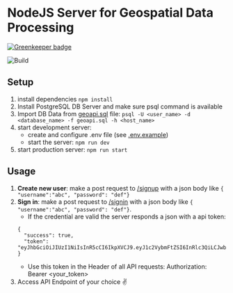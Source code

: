 # NodeJS Server for Geospatial Data Processing

[![Greenkeeper badge](https://badges.greenkeeper.io/tobi238/express-geoapi.svg)](https://greenkeeper.io/)

![Build](https://travis-ci.org/tobi238/express-geoapi.svg?branch=master)

## Setup
1. install dependencies ```npm install```
2. Install PostgreSQL DB Server and make sure psql command is available
3. Import DB Data from [geoapi.sql](geoapi.sql) file: ```psql -U <user_name> -d <database_name> -f geoapi.sql -h <host_name>```
4. start development server:
    - create and configure .env file (see [.env.example](.env.example))
    - start the server: ```npm run dev```
5. start production server: ```npm run start```

## Usage
1. **Create new user**: make a post request to [/signup](http://localhost:3000/signup) with a json body like ```{ "username":"abc", "password": "def"}```
2. **Sign in**: make a post request to [/signin](http://localhost:3000/signin) with a json body like ```{ "username":"abc", "password": "def"}```.
   - If the credential are valid the server responds a json with a api token: 
    ```
    {
      "success": true,
      "token": "eyJhbGciOiJIUzI1NiIsInR5cCI6IkpXVCJ9.eyJ1c2VybmFtZSI6InRlc3QiLCJwbGFuIjoiZnJlZSIsImlzcyI6ImxvY2FsaG9zdDozMDAwIiwiaWF0IjoxNTE4OTgxMTk5LCJleHAiOjE1MTg5ODQ3OTl9.882VgD1UdebAQONZZbouYUqHLl_mWE4v3ABlyWZrRro"
    }
    ```
    - Use this token in the Header of all API requests: Authorization: Bearer <your_token>
3. Access API Endpoint of your choice ✌
